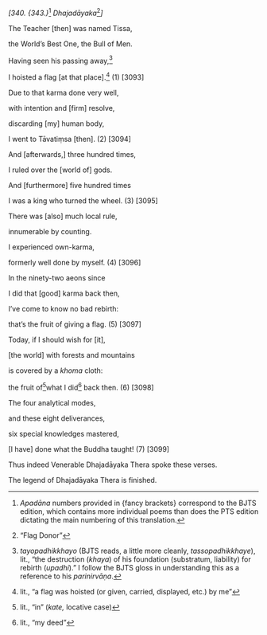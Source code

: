 *\[340. {343.}*[^1] *Dhajadāyaka*[^2]*\]*

The Teacher \[then\] was named Tissa,

the World’s Best One, the Bull of Men.

Having seen his passing away,[^3]

I hoisted a flag \[at that place\].[^4] (1) \[3093\]

Due to that karma done very well,

with intention and \[firm\] resolve,

discarding \[my\] human body,

I went to Tāvatiṃsa \[then\]. (2) \[3094\]

And \[afterwards,\] three hundred times,

I ruled over the \[world of\] gods.

And \[furthermore\] five hundred times

I was a king who turned the wheel. (3) \[3095\]

There was \[also\] much local rule,

innumerable by counting.

I experienced own-karma,

formerly well done by myself. (4) \[3096\]

In the ninety-two aeons since

I did that \[good\] karma back then,

I’ve come to know no bad rebirth:

that’s the fruit of giving a flag. (5) \[3097\]

Today, if I should wish for \[it\],

\[the world\] with forests and mountains

is covered by a *khoma* cloth:

the fruit of[^5]what I did[^6] back then. (6) \[3098\]

The four analytical modes,

and these eight deliverances,

six special knowledges mastered,

\[I have\] done what the Buddha taught! (7) \[3099\]

Thus indeed Venerable Dhajadāyaka Thera spoke these verses.

The legend of Dhajadāyaka Thera is finished.

[^1]: *Apadāna* numbers provided in {fancy brackets} correspond to the
    BJTS edition, which contains more individual poems than does the PTS
    edition dictating the main numbering of this translation.

[^2]: “Flag Donor”

[^3]: *tayopadhikkhayo* (BJTS reads, a little more cleanly,
    *tassopadhikkhaye*), lit., “the destruction (*khaya*) of his
    foundation (substratum, liability) for rebirth (*upadhi*).” I follow
    the BJTS gloss in understanding this as a reference to his
    *parinirvāṇa*.

[^4]: lit., “a flag was hoisted (or given, carried, displayed, etc.) by
    me”

[^5]: lit., “in” (*kate,* locative case)

[^6]: lit., “my deed”

